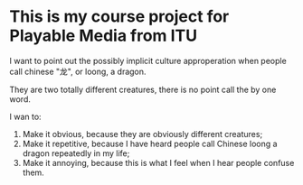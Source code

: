 # This is my course project for Playable Media from ITU

I want to point out the possibly implicit culture approperation when people call chinese "龙", or loong, a dragon.

They are two totally different creatures, there is no point call the by one word.

I wan to:
1. Make it obvious, because they are obviously different creatures;
2. Make it repetitive, because I have heard people call Chinese loong a dragon repeatedly in my life;
3. Make it annoying, because this is what I feel when I hear people confuse them.
